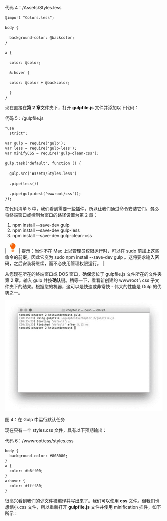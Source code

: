   

代码 4：/Assets/Styles.less

```
@import "Colors.less";

body {

  background-color: @backcolor;
}

a {

  color: @color;

  &:hover {

  color: @color + @backcolor;

  }
}

```

现在直接在**第 2 章**文件夹下，打开 **gulpfile.js** 文件并添加以下代码：

代码 5：/gulpfile.js

```
"use
  strict";

var gulp = require('gulp');
var less = require('gulp-less');
var minifyCSS = require('gulp-clean-css');

gulp.task('default', function () {

  gulp.src('Assets/Styles.less')

  .pipe(less())

  .pipe(gulp.dest('wwwroot/css'));
});

```

在代码清单 5 中，我们看到需要一些插件，所以让我们通过命令安装它们。务必将终端窗口或控制台窗口的路径设置为第 2 章：

1.  npm install --save-dev gulp
2.  npm install --save-dev gulp-less
3.  npm install --save-dev gulp-clean-css

| ![](img/00005.jpeg) | 提示：当你不在 Mac 上以管理员权限运行时，可以在 sudo 前加上这些命令的前缀，因此它变为 sudo npm install --save-dev gulp 。这将要求输入密码，之后安装将继续，而不必使用管理权限运行。 |

从您现在所在的终端窗口或 DOS 窗口，确保您位于 gulpfile.js 文件所在的文件夹第 2 章。输入 gulp 并按**确认**键。稍等一下，看看新创建的 wwwroot \ css 子文件夹下的结果。根据您的机器，这可以是快速或非常快 - 伟大的性能是 Gulp 的优势之一。

![](img/00007.jpeg)

图 4：在 Gulp 中运行默认任务

现在只有一个 styles.css 文件，具有以下预期输出：

代码 6：/wwwroot/css/styles.css

```
body {
  background-color: #808080;
}
a {
  color: #b6ff00;
}
a:hover {
  color: #ffff80;
}

```

很高兴看到我们的少文件被编译并写出来了。我们可以使用 **css** 文件。但我们也想缩小.css 文件，所以重新打开 **gulpfile.js** 文件并使用 minification 插件，如下所示：